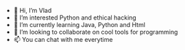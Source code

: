 - 👋 Hi, I’m Vlad
- 👀 I’m interested Python and ethical hacking
- 🌱 I’m currently learning Java, Python and Html
- 💞️ I’m looking to collaborate on cool tools for programming
- 📫 You can chat with me everytime

<!---
vladje007/vladje007 is a ✨ special ✨ repository because its `README.md` (this file) appears on your GitHub profile.
You can click the Preview link to take a look at your changes.
--->
